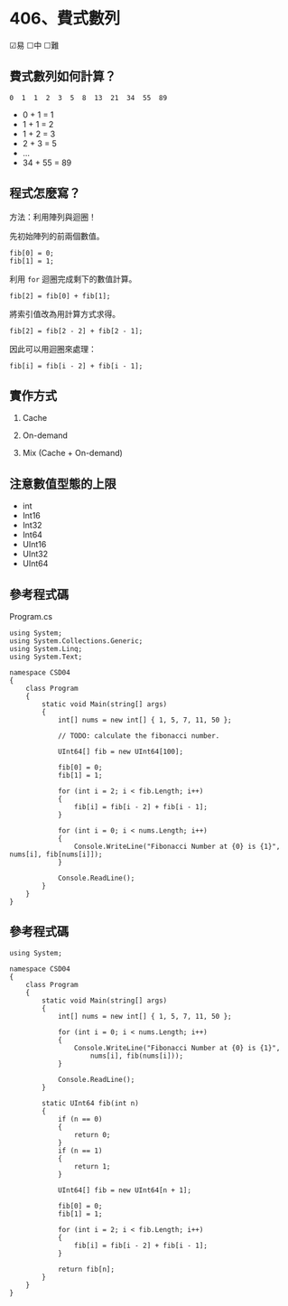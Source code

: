 # 406、費式數列

☑易 ☐中 ☐難

## 費式數列如何計算？

```
0  1  1  2  3  5  8  13  21  34  55  89
```

* 0 + 1 = 1
* 1 + 1 = 2
* 1 + 2 = 3
* 2 + 3 = 5
* ...
* 34 + 55 = 89

## 程式怎麼寫？

方法：利用陣列與迴圈！

先初始陣列的前兩個數值。

```
fib[0] = 0;
fib[1] = 1;
```

利用 `for` 迴圈完成剩下的數值計算。

```
fib[2] = fib[0] + fib[1];
```

將索引值改為用計算方式求得。

```
fib[2] = fib[2 - 2] + fib[2 - 1];
```

因此可以用迴圈來處理：

```
fib[i] = fib[i - 2] + fib[i - 1];
```

## 實作方式

1. Cache

2. On-demand

3. Mix (Cache + On-demand)

## 注意數值型態的上限

* int
* Int16
* Int32
* Int64
* UInt16
* UInt32
* UInt64

## 參考程式碼

Program.cs

```
using System;
using System.Collections.Generic;
using System.Linq;
using System.Text;

namespace CSD04
{
    class Program
    {
        static void Main(string[] args)
        {
            int[] nums = new int[] { 1, 5, 7, 11, 50 };

            // TODO: calculate the fibonacci number.

            UInt64[] fib = new UInt64[100];

            fib[0] = 0;
            fib[1] = 1;

            for (int i = 2; i < fib.Length; i++)
            {
                fib[i] = fib[i - 2] + fib[i - 1];
            }

            for (int i = 0; i < nums.Length; i++)
            {
                Console.WriteLine("Fibonacci Number at {0} is {1}", nums[i], fib[nums[i]]);
            }

            Console.ReadLine();
        }
    }
}
```

## 參考程式碼

```
using System;

namespace CSD04
{
    class Program
    {
        static void Main(string[] args)
        {
            int[] nums = new int[] { 1, 5, 7, 11, 50 };

            for (int i = 0; i < nums.Length; i++)
            {
                Console.WriteLine("Fibonacci Number at {0} is {1}",
                    nums[i], fib(nums[i]));
            }

            Console.ReadLine();
        }

        static UInt64 fib(int n)
        {
            if (n == 0)
            {
                return 0;
            }
            if (n == 1)
            {
                return 1;
            }

            UInt64[] fib = new UInt64[n + 1];

            fib[0] = 0;
            fib[1] = 1;

            for (int i = 2; i < fib.Length; i++)
            {
                fib[i] = fib[i - 2] + fib[i - 1];
            }

            return fib[n];
        }
    }
}
```
